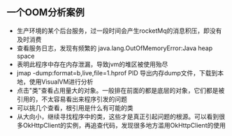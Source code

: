 ## 一个OOM分析案例

* 生产环境的某个后台服务，过一段时间会产生rocketMq的消息积压，即没有及时消费
* 查看服务日志，发现有频繁的 java.lang.OutOfMemoryError:Java heap space
* 表明此程序中存在内存泄漏，导致jvm的堆区被使用殆尽
* jmap -dump:format=b,live,file=1.hprof PID 导出内存dump文件，下载到本地，使用VisualVM进行分析
* 点击"类"查看占用量大的对象。一般排在前面的都是底层的对象，它们都是被引用的，不太容易看出来程序引发的问题
* 可以挑几个查看，根引用是什么有可能的类
* 从大向小，继续寻找程序中的类，这些才是真正引起问题的根源。可以看到很多OkHttpClient的实例，再追查代码，发现很多地方滥用OkHttpClient的使用